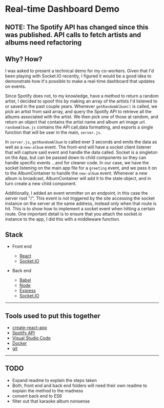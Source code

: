# Real-time Dashboard Demo

## **NOTE: The Spotify API has changed since this was published. API calls to fetch artists and albums need refactoring**

## Why? How?

I was asked to present a technical demo for my co-workers. Given that I'd been playing with Socket.IO recently, I figured it would be a good idea to demonstrate how it's possible to make a real-time dashboard that updates on events.

Since Spotify does not, to my knowledge, have a method to return a random artist, I decided to spoof this by making an array of the artists I'd listened to or saved in the past couple years. Whenever `getRandomAlbum()` is called, we pick an artist from said array, and query the Spotify API to retrieve all the albums associated with the artist. We then pick one of those at random, and return an object that contains the artist name and album art image url. `randomAlbum.js` contains the API call,data formatting, and exports a single function that will be user in the main, `server.js`.

In `server.js`, `getRandomAlbum` is called ever 3 seconds and emits the data as well as a `new-album` event. The front-end will have a socket client listener that will capture said event and handle the data called. Socket is a singleton on the App, but can be passed down to child components so they can handle specific events ...and for cleaner code. In our case, we have the socket listening on the main app file for a `greeting` event, and we pass it on to the AlbumContainer to handle the `new-album` event. Whenever a new album is broadcast, AlbumContainer will add it to the state object, and in turn create a new child component.

Additionally, I added an event emmitter on an endpoint, in this case the server root "/". This event is not triggered by the site accessing the socket instance on the server at the same address, instead only when that route is hit. This is to show how to implement a socket event when hitting a certain route. One important detail is to ensure that you attach the socket.io instance to the app, I did this with a middleware function.

## Stack

* Front end
  * [React](https://facebook.github.io/react)
  * [Socket.IO](https://socket.io)

* Back end
  * [Babel](https://babeljs.io)
  * [Node](https://nodejs.org)
  * [Express](https://expressjs.com)
  * [Socket.IO](https://socket.io)

---
## Tools used to put this together

* [create-react-app](https://github.com/facebookincubator/create-react-app)
* [Spotify API](https://developer.spotify.com/web-api/)
* [Visual Studio Code](https://code.visualstudio.com)
* [Docker](https://docker.io/)
* [git](https://git-scm.com/)

---
## TODO

* Expand readme to explain the steps taken
* Both, front end and back end folders will need their own readme to explain the method to the madness
* convert back end to ES6
* filter out that karaoke album nonsense